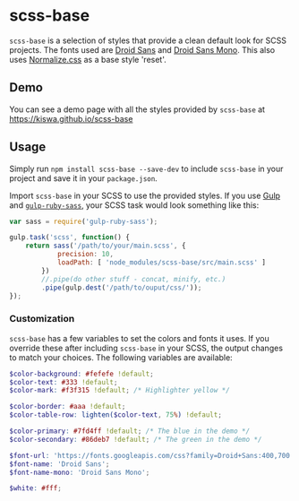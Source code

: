 # scss-base

`scss-base` is a selection of styles that provide a clean default look for SCSS projects. The fonts used are [Droid Sans](https://www.google.com/fonts/specimen/Droid+Sans) and [Droid Sans Mono](https://www.google.com/fonts/specimen/Droid+Sans+Mono). This also uses [Normalize.css](http://necolas.github.io/normalize.css/) as a base style 'reset'.

## Demo

You can see a demo page with all the styles provided by `scss-base` at https://kiswa.github.io/scss-base

## Usage

Simply run `npm install scss-base --save-dev` to include `scss-base` in your project and save it in your `package.json`.

Import `scss-base` in your SCSS to use the provided styles. If you use [Gulp](http://gulpjs.com/) and [`gulp-ruby-sass`](https://www.npmjs.com/package/gulp-ruby-sass), your SCSS task would look something like this:

```javascript
var sass = require('gulp-ruby-sass');

gulp.task('scss', function() {
    return sass('/path/to/your/main.scss', {
            precision: 10,
            loadPath: [ 'node_modules/scss-base/src/main.scss' ]
        })
        //.pipe(do other stuff - concat, minify, etc.)
        .pipe(gulp.dest('/path/to/ouput/css/'));
});
```

### Customization

`scss-base` has a few variables to set the colors and fonts it uses. If you override these after including `scss-base` in your SCSS, the output changes to match your choices. The following variables are available:

```scss
$color-background: #fefefe !default;
$color-text: #333 !default;
$color-mark: #f3f315 !default; /* Highlighter yellow */

$color-border: #aaa !default;
$color-table-row: lighten($color-text, 75%) !default;

$color-primary: #7fd4ff !default; /* The blue in the demo */
$color-secondary: #86deb7 !default; /* The green in the demo */

$font-url: 'https://fonts.googleapis.com/css?family=Droid+Sans:400,700|Droid+Sans+Mono';
$font-name: 'Droid Sans';
$font-name-mono: 'Droid Sans Mono';

$white: #fff;
```
